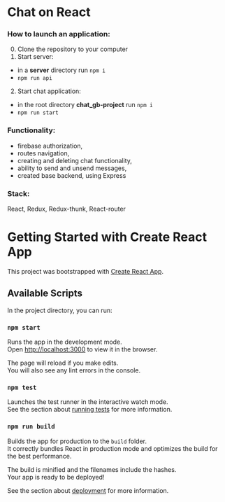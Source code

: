 # Chat on React

### How to launch an application:
  0. Clone the repository to your computer
  1. Start server:
  - in a **server** directory run `npm i`
  - `npm run api`
  2. Start chat application:
  - in the root directory **chat_gb-project** run `npm i`
  - `npm run start`

### Functionality:
- firebase authorization, 
- routes navigation, 
- creating and deleting chat functionality, 
- ability to send and unsend messages,
- created base backend, using Express

### Stack:
React, Redux, Redux-thunk, React-router

# Getting Started with Create React App

This project was bootstrapped with [Create React App](https://github.com/facebook/create-react-app).

## Available Scripts

In the project directory, you can run:

### `npm start`

Runs the app in the development mode.\
Open [http://localhost:3000](http://localhost:3000) to view it in the browser.

The page will reload if you make edits.\
You will also see any lint errors in the console.

### `npm test`

Launches the test runner in the interactive watch mode.\
See the section about [running tests](https://facebook.github.io/create-react-app/docs/running-tests) for more information.

### `npm run build`

Builds the app for production to the `build` folder.\
It correctly bundles React in production mode and optimizes the build for the best performance.

The build is minified and the filenames include the hashes.\
Your app is ready to be deployed!

See the section about [deployment](https://facebook.github.io/create-react-app/docs/deployment) for more information.

